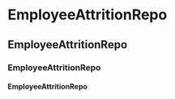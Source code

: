 # EmployeeAttritionRepo
## EmployeeAttritionRepo
### EmployeeAttritionRepo
#### EmployeeAttritionRepo
